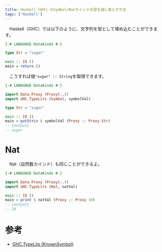 ```yaml
---
title: Haskell（GHC）のSymbol/Natカインドの型を値に落とす方法
tags: ['Haskell']
---
```

　Haskell（GHC）では以下のように、文字列を型として埋め込むことができます。

```haskell
{-# LANGUAGE DataKinds #-}

type Str = "sugar"

main :: IO ()
main = return ()
```

　こうすれば値`"sugar" :: String`を取得できます。

```haskell
{-# LANGUAGE DataKinds #-}

import Data.Proxy (Proxy(..))
import GHC.TypeLits (Symbol, symbolVal)

type Str = "sugar"

main :: IO ()
main = putStrLn $ symbolVal (Proxy :: Proxy Str)
-- {output}
-- sugar
```


# Nat
　Nat（自然数カインド）も同じことができるよ。

```haskell
{-# LANGUAGE DataKinds #-}

import Data.Proxy (Proxy(..))
import GHC.TypeLits (Nat, natVal)

main :: IO ()
main = print $ natVal (Proxy :: Proxy 10)
-- {output}
-- 10
```


# 参考

- [GHC.TypeLits (KnownSymbol)](https://www.stackage.org/haddock/lts-9.6/base-4.9.1.0/GHC-TypeLits.html#t:KnownSymbol)
